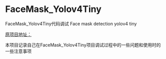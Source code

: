 # FaceMask_Yolov4Tiny

FaceMask_Yolov4Tiny代码调试 Face mask detection yolov4 tiny

[原项目地址：](https://github.com/FlowxD/FaceMask_Yolov4Tiny)

本项目记录自己在FaceMask_Yolov4Tiny项目调试过程中的一些问题和使用时的一些注意事项
